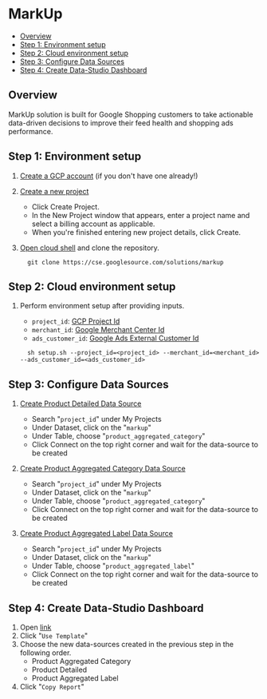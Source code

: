 # MarkUp

*   [Overview](#overview)
*   [Step 1: Environment setup](#step-1-environment-setup)
*   [Step 2: Cloud environment setup](#step-2-cloud-environment-setup)
*   [Step 3: Configure Data Sources](#step-3-configure-data-sources)
*   [Step 4: Create Data-Studio Dashboard](#step-4-data-studio-dashboard)

## Overview

MarkUp solution is built for Google Shopping customers to take actionable
data-driven decisions to improve their feed health and shopping ads performance.

## Step 1: Environment setup

1.  [Create a GCP account](https://cloud.google.com/?authuser=1) (if you don't
    have one already!)

2.  [Create a new project](https://console.cloud.google.com/cloud-resource-manager)

    *   Click Create Project.
    *   In the New Project window that appears, enter a project name and select
        a billing account as applicable.
    *   When you're finished entering new project details, click Create.

3.  [Open cloud shell](https://console.cloud.google.com/cloudshell) and clone
    the repository.

    ```
      git clone https://cse.googlesource.com/solutions/markup
    ```

## Step 2: Cloud environment setup

1.  Perform environment setup after providing inputs.

    *   `project_id`:
        [GCP Project Id](https://cloud.google.com/resource-manager/docs/creating-managing-projects)
    *   `merchant_id`:
        [Google Merchant Center Id](https://support.google.com/merchants/answer/188924?hl=en)
    *   `ads_customer_id`:
        [Google Ads External Customer Id](https://support.google.com/google-ads/answer/1704344?hl=en)

    ```
      sh setup.sh --project_id=<project_id> --merchant_id=<merchant_id> --ads_customer_id=<ads_customer_id>
    ```

## Step 3: Configure Data Sources

1.  [Create Product Detailed Data Source](https://datastudio.google.com/c/u/0/datasources/create?connectorId=2)

    *   Search "`project_id`" under My Projects
    *   Under Dataset, click on the "`markup`"
    *   Under Table, choose "`product_aggregated_category`"
    *   Click Connect on the top right corner and wait for the data-source to be
        created

2.  [Create Product Aggregated Category Data Source](https://datastudio.google.com/c/u/0/datasources/create?connectorId=2)

    *   Search "`project_id`" under My Projects
    *   Under Dataset, click on the "`markup`"
    *   Under Table, choose "`product_aggregated_category`"
    *   Click Connect on the top right corner and wait for the data-source to be
        created

3.  [Create Product Aggregated Label Data Source](https://datastudio.google.com/c/u/0/datasources/create?connectorId=2)

    *   Search "`project_id`" under My Projects
    *   Under Dataset, click on the "`markup`"
    *   Under Table, choose "`product_aggregated_label`"
    *   Click Connect on the top right corner and wait for the data-source to be
        created

## Step 4: Create Data-Studio Dashboard

1.  Open
    [link](https://datastudio.google.com/c/u/0/reporting/1IsvsvrfAvyhefHK33zxfj72neYfn9YnO/page/e377/preview)
2.  Click "`Use Template`"
3.  Choose the new data-sources created in the previous step in the following
    order.
    *   Product Aggregated Category
    *   Product Detailed
    *   Product Aggregated Label
4.  Click "`Copy Report`"
